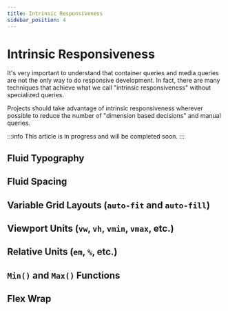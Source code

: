 ```yaml
---
title: Intrinsic Responsiveness
sidebar_position: 4
---
```


# Intrinsic Responsiveness

It's very important to understand that container queries and media queries are not the only way to do responsive development. In fact, there are many techniques that achieve what we call "intrinsic responsiveness" without specialized queries.

Projects should take advantage of intrinsic responsiveness wherever possible to reduce the number of "dimension based decisions" and manual queries.

:::info
This article is in progress and will be completed soon.
:::

## Fluid Typography

## Fluid Spacing

## Variable Grid Layouts (`auto-fit` and `auto-fill`)

## Viewport Units (`vw`, `vh`, `vmin`, `vmax`, etc.)

## Relative Units (`em`, `%`, etc.)

## `Min()` and `Max()` Functions

## Flex Wrap
